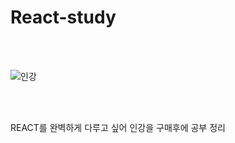 # React-study

<br><br>

![인강](https://github.com/fxzz/React-study/assets/3148006/c63f03a9-a859-42dd-a067-b48334f8c972)

<br><br>

REACT를 완벽하게 다루고 싶어 인강을 구매후에 공부 정리
